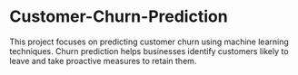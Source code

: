 # Customer-Churn-Prediction
This project focuses on predicting customer churn using machine learning techniques. Churn prediction helps businesses identify customers likely to leave and take proactive measures to retain them.
